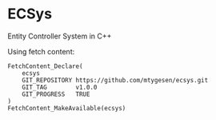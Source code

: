 # ECSys
Entity Controller System in C++

Using fetch content:
```
FetchContent_Declare(
    ecsys
    GIT_REPOSITORY https://github.com/mtygesen/ecsys.git
    GIT_TAG        v1.0.0
    GIT_PROGRESS   TRUE
)
FetchContent_MakeAvailable(ecsys)
```